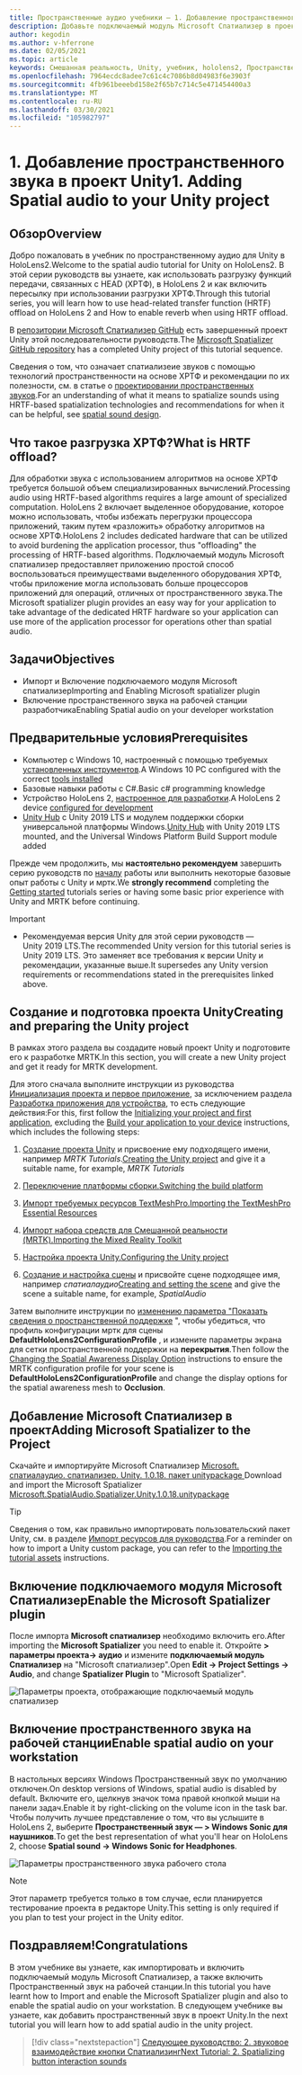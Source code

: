 ```yaml
---
title: Пространственные аудио учебники — 1. Добавление пространственного звука в проект
description: Добавьте подключаемый модуль Microsoft Спатиализер в проект Unity, чтобы получить доступ к аппаратной разгрузке HoloLens 2 ХРТФ.
author: kegodin
ms.author: v-hferrone
ms.date: 02/05/2021
ms.topic: article
keywords: Смешанная реальность, Unity, учебник, hololens2, Пространственный звук, МРТК, набор средств для смешанной реальности, UWP, Windows 10, ХРТФ, функция передачи, связанная с HEAD, переглагол, Microsoft Спатиализер
ms.openlocfilehash: 7964ecdc8adee7c61c4c7086b8d04983f6e3903f
ms.sourcegitcommit: 4fb961beeebd158e2f65b7c714c5e471454400a3
ms.translationtype: MT
ms.contentlocale: ru-RU
ms.lasthandoff: 03/30/2021
ms.locfileid: "105982797"
---
```

# <a name="1-adding-spatial-audio-to-your-unity-project"></a><span data-ttu-id="6df63-105">1. Добавление пространственного звука в проект Unity</span><span class="sxs-lookup"><span data-stu-id="6df63-105">1. Adding Spatial audio to your Unity project</span></span>

## <a name="overview"></a><span data-ttu-id="6df63-106">Обзор</span><span class="sxs-lookup"><span data-stu-id="6df63-106">Overview</span></span>

<span data-ttu-id="6df63-107">Добро пожаловать в учебник по пространственному аудио для Unity в HoloLens2.</span><span class="sxs-lookup"><span data-stu-id="6df63-107">Welcome to the spatial audio tutorial for Unity on HoloLens2.</span></span> <span data-ttu-id="6df63-108">В этой серии руководств вы узнаете, как использовать разгрузку функций передачи, связанных с HEAD (ХРТФ), в HoloLens 2 и как включить пересылку при использовании разгрузки ХРТФ.</span><span class="sxs-lookup"><span data-stu-id="6df63-108">Through this tutorial series, you will learn how to use head-related transfer function (HRTF) offload on HoloLens 2 and How to enable reverb when using HRTF offload.</span></span>

<span data-ttu-id="6df63-109">В [репозитории Microsoft Спатиализер GitHub](https://github.com/microsoft/spatialaudio-unity) есть завершенный проект Unity этой последовательности руководств.</span><span class="sxs-lookup"><span data-stu-id="6df63-109">The [Microsoft Spatializer GitHub repository](https://github.com/microsoft/spatialaudio-unity) has a completed Unity project of this tutorial sequence.</span></span>

<span data-ttu-id="6df63-110">Сведения о том, что означает спатиализеие звуков с помощью технологий пространственности на основе ХРТФ и рекомендации по их полезности, см. в статье о [проектировании пространственных звуков](/windows/mixed-reality/spatial-sound-design).</span><span class="sxs-lookup"><span data-stu-id="6df63-110">For an understanding of what it means to spatialize sounds using HRTF-based spatialization technologies and recommendations for when it can be helpful, see [spatial sound design](/windows/mixed-reality/spatial-sound-design).</span></span>

## <a name="what-is-hrtf-offload"></a><span data-ttu-id="6df63-111">Что такое разгрузка ХРТФ?</span><span class="sxs-lookup"><span data-stu-id="6df63-111">What is HRTF offload?</span></span>

<span data-ttu-id="6df63-112">Для обработки звука с использованием алгоритмов на основе ХРТФ требуется большой объем специализированных вычислений.</span><span class="sxs-lookup"><span data-stu-id="6df63-112">Processing audio using HRTF-based algorithms requires a large amount of specialized computation.</span></span> <span data-ttu-id="6df63-113">HoloLens 2 включает выделенное оборудование, которое можно использовать, чтобы избежать перегрузки процессора приложений, таким путем «разложить» обработку алгоритмов на основе ХРТФ.</span><span class="sxs-lookup"><span data-stu-id="6df63-113">HoloLens 2 includes dedicated hardware that can be utilized to avoid burdening the application processor, thus "offloading" the processing of HRTF-based algorithms.</span></span>  <span data-ttu-id="6df63-114">Подключаемый модуль Microsoft спатиализер предоставляет приложению простой способ воспользоваться преимуществами выделенного оборудования ХРТФ, чтобы приложение могла использовать больше процессоров приложений для операций, отличных от пространственного звука.</span><span class="sxs-lookup"><span data-stu-id="6df63-114">The Microsoft spatializer plugin provides an easy way for your application to take advantage of the dedicated HRTF hardware so your application can use more of the application processor for operations other than spatial audio.</span></span>

## <a name="objectives"></a><span data-ttu-id="6df63-115">Задачи</span><span class="sxs-lookup"><span data-stu-id="6df63-115">Objectives</span></span>

* <span data-ttu-id="6df63-116">Импорт и Включение подключаемого модуля Microsoft спатиализер</span><span class="sxs-lookup"><span data-stu-id="6df63-116">Importing and Enabling Microsoft spatializer plugin</span></span>
* <span data-ttu-id="6df63-117">Включение пространственного звука на рабочей станции разработчика</span><span class="sxs-lookup"><span data-stu-id="6df63-117">Enabling Spatial audio on your developer workstation</span></span>

## <a name="prerequisites"></a><span data-ttu-id="6df63-118">Предварительные условия</span><span class="sxs-lookup"><span data-stu-id="6df63-118">Prerequisites</span></span>

* <span data-ttu-id="6df63-119">Компьютер с Windows 10, настроенный с помощью требуемых [установленных инструментов](../../install-the-tools.md).</span><span class="sxs-lookup"><span data-stu-id="6df63-119">A Windows 10 PC configured with the correct [tools installed](../../install-the-tools.md)</span></span>
* <span data-ttu-id="6df63-120">Базовые навыки работы с C#.</span><span class="sxs-lookup"><span data-stu-id="6df63-120">Basic c# programming knowledge</span></span>
* <span data-ttu-id="6df63-121">Устройство HoloLens 2, [настроенное для разработки](../../platform-capabilities-and-apis/using-visual-studio.md#enabling-developer-mode).</span><span class="sxs-lookup"><span data-stu-id="6df63-121">A HoloLens 2 device [configured for development](../../platform-capabilities-and-apis/using-visual-studio.md#enabling-developer-mode)</span></span>
* <span data-ttu-id="6df63-122"><a href="https://docs.unity3d.com/Manual/GettingStartedInstallingHub.html" target="_blank">Unity Hub</a> с Unity 2019 LTS и модулем поддержки сборки универсальной платформы Windows.</span><span class="sxs-lookup"><span data-stu-id="6df63-122"><a href="https://docs.unity3d.com/Manual/GettingStartedInstallingHub.html" target="_blank">Unity Hub</a> with Unity 2019 LTS mounted, and the Universal Windows Platform Build Support module added</span></span>

<span data-ttu-id="6df63-123">Прежде чем продолжить, мы **настоятельно рекомендуем** завершить серию руководств по [началу](mr-learning-base-01.md) работы или выполнить некоторые базовые опыт работы с Unity и мртк.</span><span class="sxs-lookup"><span data-stu-id="6df63-123">We **strongly recommend** completing the [Getting started](mr-learning-base-01.md) tutorials series or having some basic prior experience with Unity and MRTK before continuing.</span></span>

> [!IMPORTANT]
>
> * <span data-ttu-id="6df63-124">Рекомендуемая версия Unity для этой серии руководств — Unity 2019 LTS.</span><span class="sxs-lookup"><span data-stu-id="6df63-124">The recommended Unity version for this tutorial series is Unity 2019 LTS.</span></span> <span data-ttu-id="6df63-125">Это заменяет все требования к версии Unity и рекомендации, указанные выше.</span><span class="sxs-lookup"><span data-stu-id="6df63-125">It supersedes any Unity version requirements or recommendations stated in the prerequisites linked above.</span></span>

## <a name="creating-and-preparing-the-unity-project"></a><span data-ttu-id="6df63-126">Создание и подготовка проекта Unity</span><span class="sxs-lookup"><span data-stu-id="6df63-126">Creating and preparing the Unity project</span></span>

<span data-ttu-id="6df63-127">В рамках этого раздела вы создадите новый проект Unity и подготовите его к разработке MRTK.</span><span class="sxs-lookup"><span data-stu-id="6df63-127">In this section, you will create a new Unity project and get it ready for MRTK development.</span></span>

<span data-ttu-id="6df63-128">Для этого сначала выполните инструкции из руководства [Инициализация проекта и первое приложение](mr-learning-base-02.md), за исключением раздела [Разработка приложения для устройства](mr-learning-base-02.md#building-your-application-to-your-hololens-2), то есть следующие действия:</span><span class="sxs-lookup"><span data-stu-id="6df63-128">For this, first follow the [Initializing your project and first application](mr-learning-base-02.md), excluding the [Build your application to your device](mr-learning-base-02.md#building-your-application-to-your-hololens-2) instructions, which includes the following steps:</span></span>

1. <span data-ttu-id="6df63-129">[Создание проекта Unity](mr-learning-base-02.md#creating-the-unity-project) и присвоение ему подходящего имени, например *MRTK Tutorials*.</span><span class="sxs-lookup"><span data-stu-id="6df63-129">[Creating the Unity project](mr-learning-base-02.md#creating-the-unity-project) and give it a suitable name, for example, *MRTK Tutorials*</span></span>

1. [<span data-ttu-id="6df63-130">Переключение платформы сборки.</span><span class="sxs-lookup"><span data-stu-id="6df63-130">Switching the build platform</span></span>](mr-learning-base-02.md#configuring-the-unity-project)

1. [<span data-ttu-id="6df63-131">Импорт требуемых ресурсов TextMeshPro.</span><span class="sxs-lookup"><span data-stu-id="6df63-131">Importing the TextMeshPro Essential Resources</span></span>](mr-learning-base-02.md#importing-the-textmeshpro-essential-resources)

1. [<span data-ttu-id="6df63-132">Импорт набора средств для Смешанной реальности (MRTK).</span><span class="sxs-lookup"><span data-stu-id="6df63-132">Importing the Mixed Reality Toolkit</span></span>](mr-learning-base-02.md#importing-the-mixed-reality-toolkit)

1. [<span data-ttu-id="6df63-133">Настройка проекта Unity.</span><span class="sxs-lookup"><span data-stu-id="6df63-133">Configuring the Unity project</span></span>](mr-learning-base-02.md#configuring-the-unity-project)

1. <span data-ttu-id="6df63-134">[Создание и настройка сцены](mr-learning-base-02.md#creating-and-configuring-the-scene) и присвойте сцене подходящее имя, например *спатиалаудио*</span><span class="sxs-lookup"><span data-stu-id="6df63-134">[Creating and setting the scene](mr-learning-base-02.md#creating-and-configuring-the-scene) and give the scene a suitable name, for example, *SpatialAudio*</span></span>

<span data-ttu-id="6df63-135">Затем выполните инструкции по [изменению параметра "Показать сведения о пространственной поддержке](mr-learning-base-03.md#changing-the-spatial-awareness-display-option) ", чтобы убедиться, что профиль конфигурации мртк для сцены **DefaultHoloLens2ConfigurationProfile** , и измените параметры экрана для сетки пространственной поддержки на **перекрытия**.</span><span class="sxs-lookup"><span data-stu-id="6df63-135">Then follow the [Changing the Spatial Awareness Display Option](mr-learning-base-03.md#changing-the-spatial-awareness-display-option) instructions to ensure the MRTK configuration profile for your scene is **DefaultHoloLens2ConfigurationProfile** and change the display options for the spatial awareness mesh to **Occlusion**.</span></span>

## <a name="adding-microsoft-spatializer-to-the-project"></a><span data-ttu-id="6df63-136">Добавление Microsoft Спатиализер в проект</span><span class="sxs-lookup"><span data-stu-id="6df63-136">Adding Microsoft Spatializer to the Project</span></span>

<span data-ttu-id="6df63-137">Скачайте и импортируйте Microsoft Спатиализер  <a href="https://github.com/microsoft/spatialaudio-unity/releases/download/v1.0.18/Microsoft.SpatialAudio.Spatializer.Unity.1.0.18.unitypackage" target="_blank">Microsoft. спатиалаудио. спатиализер. Unity. 1.0.18. пакет unitypackage </a></span><span class="sxs-lookup"><span data-stu-id="6df63-137">Download and import the Microsoft Spatializer  <a href="https://github.com/microsoft/spatialaudio-unity/releases/download/v1.0.18/Microsoft.SpatialAudio.Spatializer.Unity.1.0.18.unitypackage" target="_blank">Microsoft.SpatialAudio.Spatializer.Unity.1.0.18.unitypackage </a></span></span>

>[!TIP]
> <span data-ttu-id="6df63-138">Сведения о том, как правильно импортировать пользовательский пакет Unity, см. в разделе [Импорт ресурсов для руководства](mr-learning-base-02.md#importing-the-tutorial-assets).</span><span class="sxs-lookup"><span data-stu-id="6df63-138">For a reminder on how to import a Unity custom package, you can refer to the [Importing the tutorial assets](mr-learning-base-02.md#importing-the-tutorial-assets) instructions.</span></span>

## <a name="enable-the-microsoft-spatializer-plugin"></a><span data-ttu-id="6df63-139">Включение подключаемого модуля Microsoft Спатиализер</span><span class="sxs-lookup"><span data-stu-id="6df63-139">Enable the Microsoft Spatializer plugin</span></span>

<span data-ttu-id="6df63-140">После импорта **Microsoft спатиализер** необходимо включить его.</span><span class="sxs-lookup"><span data-stu-id="6df63-140">After importing the **Microsoft Spatializer** you need to enable it.</span></span> <span data-ttu-id="6df63-141">Откройте **> параметры проекта-> аудио** и измените **подключаемый модуль Спатиализер** на "Microsoft спатиализер".</span><span class="sxs-lookup"><span data-stu-id="6df63-141">Open **Edit -> Project Settings -> Audio**, and change **Spatializer Plugin** to "Microsoft Spatializer".</span></span>

![Параметры проекта, отображающие подключаемый модуль спатиализер](images/spatial-audio/spatial-audio-01-section3-step1-1.png)

## <a name="enable-spatial-audio-on-your-workstation"></a><span data-ttu-id="6df63-143">Включение пространственного звука на рабочей станции</span><span class="sxs-lookup"><span data-stu-id="6df63-143">Enable spatial audio on your workstation</span></span>

<span data-ttu-id="6df63-144">В настольных версиях Windows Пространственный звук по умолчанию отключен.</span><span class="sxs-lookup"><span data-stu-id="6df63-144">On desktop versions of Windows, spatial audio is disabled by default.</span></span> <span data-ttu-id="6df63-145">Включите его, щелкнув значок тома правой кнопкой мыши на панели задач.</span><span class="sxs-lookup"><span data-stu-id="6df63-145">Enable it by right-clicking on the volume icon in the task bar.</span></span> <span data-ttu-id="6df63-146">Чтобы получить лучшее представление о том, что вы услышите в HoloLens 2, выберите **Пространственный звук — > Windows Sonic для наушников**.</span><span class="sxs-lookup"><span data-stu-id="6df63-146">To get the best representation of what you'll hear on HoloLens 2, choose **Spatial sound -> Windows Sonic for Headphones**.</span></span>

![Параметры пространственного звука рабочего стола](images/spatial-audio/spatial-audio-01-section4-step1-1.png)

> [!NOTE]
> <span data-ttu-id="6df63-148">Этот параметр требуется только в том случае, если планируется тестирование проекта в редакторе Unity.</span><span class="sxs-lookup"><span data-stu-id="6df63-148">This setting is only required if you plan to test your project in the Unity editor.</span></span>

## <a name="congratulations"></a><span data-ttu-id="6df63-149">Поздравляем!</span><span class="sxs-lookup"><span data-stu-id="6df63-149">Congratulations</span></span>

<span data-ttu-id="6df63-150">В этом учебнике вы узнаете, как импортировать и включить подключаемый модуль Microsoft Спатиализер, а также включить Пространственный звук на рабочей станции.</span><span class="sxs-lookup"><span data-stu-id="6df63-150">In this tutorial you have learnt how to Import and enable the Microsoft Spatializer plugin and also to enable the spatial audio on your workstation.</span></span>
<span data-ttu-id="6df63-151">В следующем учебнике вы узнаете, как добавить пространственный звук в проект Unity.</span><span class="sxs-lookup"><span data-stu-id="6df63-151">In the next tutorial you will learn how to add spatial audio in the unity project.</span></span>

> [!div class="nextstepaction"]
> [<span data-ttu-id="6df63-152">Следующее руководство: 2. звуковое взаимодействие кнопки Спатиализинг</span><span class="sxs-lookup"><span data-stu-id="6df63-152">Next Tutorial: 2. Spatializing button interaction sounds</span></span>](unity-spatial-audio-ch2.md)
